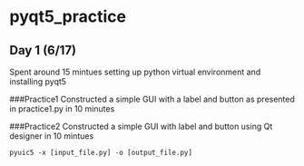 # pyqt5_practice


## Day 1 (6/17)
Spent around 15 mintues setting up python virtual environment and installing pyqt5

###Practice1
Constructed a simple GUI with a label and button as presented in practice1.py in 10 minutes

###Practice2
Constructed a simple GUI with label and button using Qt designer in 10 mintues
```
pyuic5 -x [input_file.py] -o [output_file.py]
```
